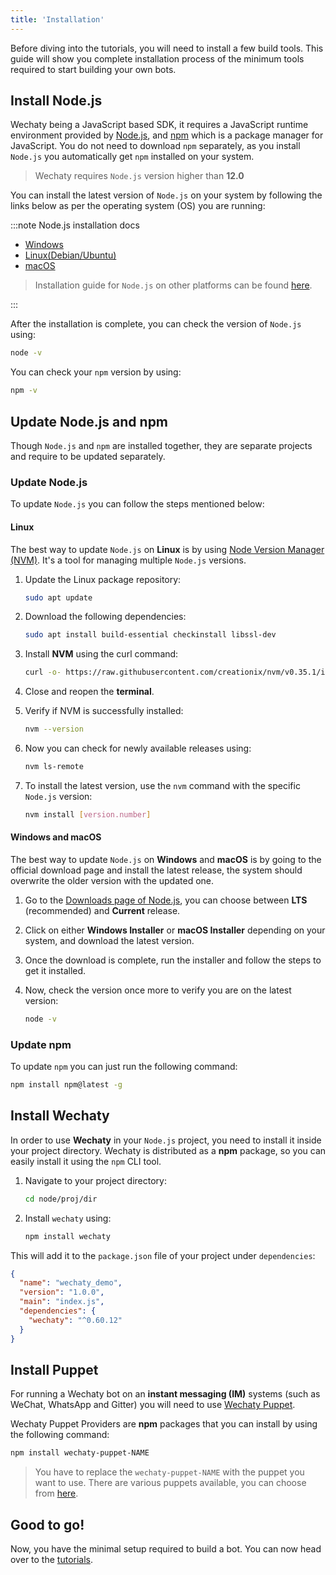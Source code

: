 ```yaml
---
title: 'Installation'
---
```


Before diving into the tutorials, you will need to install a few build tools. This guide will show you complete installation process of the minimum tools required to start building your own bots.

## Install Node.js

Wechaty being a JavaScript based SDK, it requires a JavaScript runtime environment provided by [Node.js](https://nodejs.org/), and [npm](https://www.npmjs.com/) which is a package manager for JavaScript. You do not need to download `npm` separately, as you install `Node.js` you automatically get `npm` installed on your system.

> Wechaty requires `Node.js` version higher than **12.0**

You can install the latest version of `Node.js` on your system by following the links below as per the operating system (OS) you are running:

:::note Node.js installation docs

* [Windows](https://nodejs.org/en/download/package-manager/#windows)
* [Linux\(Debian/Ubuntu\)](https://nodejs.org/en/download/package-manager/#debian-and-ubuntu-based-linux-distributions)
* [macOS](https://nodejs.org/en/download/package-manager/#macos)

> Installation guide for `Node.js` on other platforms can be found [here](https://nodejs.org/en/download/package-manager/).

:::

After the installation is complete, you can check the version of `Node.js` using:

```sh
node -v
```

You can check your `npm` version by using:

```sh
npm -v
```

## Update Node.js and npm

Though `Node.js` and `npm` are installed together, they are separate projects and require to be updated separately.

### Update Node.js

To update `Node.js` you can follow the steps mentioned below:

#### Linux

The best way to update `Node.js` on **Linux** is by using [Node Version Manager (NVM)](https://github.com/nvm-sh/nvm). It's a tool for managing multiple `Node.js` versions.

1. Update the Linux package repository:

    ```sh
    sudo apt update
    ```

2. Download the following dependencies:

    ```sh
    sudo apt install build-essential checkinstall libssl-dev
    ```

3. Install **NVM** using the curl command:

    ```sh
    curl -o- https://raw.githubusercontent.com/creationix/nvm/v0.35.1/install.sh | bash
    ```

4. Close and reopen the **terminal**.

5. Verify if NVM is successfully installed:

    ```sh
    nvm --version
    ```

6. Now you can check for newly available releases using:

    ```sh
    nvm ls-remote
    ```

7. To install the latest version, use the `nvm` command with the specific `Node.js` version:

    ```sh
    nvm install [version.number]
    ```

#### Windows and macOS

The best way to update `Node.js` on **Windows** and **macOS** is by going to the official download page and install the latest release, the system should overwrite the older version with the updated one.

1. Go to the [Downloads page of Node.js](https://nodejs.org/en/download/), you can choose between **LTS** (recommended) and **Current** release.

2. Click on either **Windows Installer** or **macOS Installer** depending on your system, and download the latest version.

3. Once the download is complete, run the installer and follow the steps to get it installed.

4. Now, check the version once more to verify you are on the latest version:
   
   ```sh
   node -v
   ```

### Update npm

To update `npm` you can just run the following command:

```sh
npm install npm@latest -g
```

## Install Wechaty

In order to use **Wechaty** in your `Node.js` project, you need to install it inside your project directory. Wechaty is distributed as a **npm** package, so you can easily install it using the `npm` CLI tool.

1. Navigate to your project directory:
   
   ```sh
   cd node/proj/dir
   ```

2. Install `wechaty` using:
   
   ```sh
   npm install wechaty
   ```

This will add it to the `package.json` file of your project under `dependencies`:

```json
{
  "name": "wechaty_demo",
  "version": "1.0.0",
  "main": "index.js",
  "dependencies": {
    "wechaty": "^0.60.12"
  }
}
```

## Install Puppet

For running a Wechaty bot on an **instant messaging (IM)** systems (such as WeChat, WhatsApp and Gitter) you will need to use [Wechaty Puppet](https://github.com/wechaty/wechaty-puppet).

Wechaty Puppet Providers are **npm** packages that you can install by using the following command:

```sh
npm install wechaty-puppet-NAME
```

> You have to replace the `wechaty-puppet-NAME` with the puppet you want to use. There are various puppets available, you can choose from [here](./puppet-providers/overview.mdx).

## Good to go!

Now, you have the minimal setup required to build a bot. You can now head over to the [tutorials](./../getting-started/hard-way.mdx).
